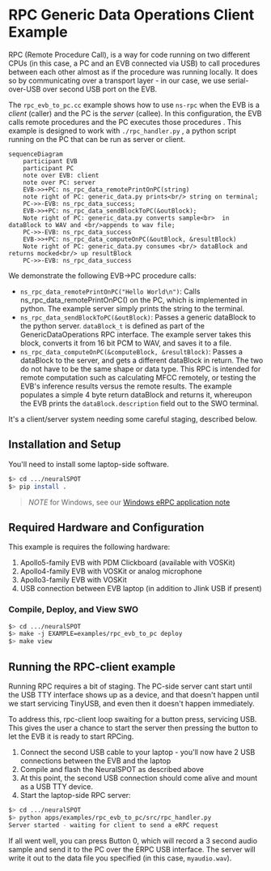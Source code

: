 # RPC Generic Data Operations Client Example
RPC (Remote Procedure Call), is a way for code running on two different CPUs (in this case, a PC and an EVB connected via USB) to call procedures between each other almost as if the procedure was running locally. It does so by communicating over a transport layer - in our case, we use serial-over-USB over second USB port on the EVB.

The `rpc_evb_to_pc.cc` example shows how to use `ns-rpc` when the EVB is a *client* (caller) and the PC is the *server* (callee). In this configuration, the EVB calls remote procedures and the PC executes those procedures . This example is designed to work with `./rpc_handler.py` \, a python script running on the PC that can be run as server or client.

```mermaid
sequenceDiagram
    participant EVB
    participant PC
    note over EVB: client
    note over PC: server
    EVB->>+PC: ns_rpc_data_remotePrintOnPC(string)
    note right of PC: generic_data.py prints<br/> string on terminal;
    PC->>-EVB: ns_rpc_data_success;
    EVB->>+PC: ns_rpc_data_sendBlockToPC(&outBlock);
    Note right of PC: generic_data.py converts sample<br>  in dataBlock to WAV and <br/>appends to wav file;
    PC->>-EVB: ns_rpc_data_success
    EVB->>+PC: ns_rpc_data_computeOnPC(&outBlock, &resultBlock)
    Note right of PC: generic_data.py consumes <br/> dataBlock and returns mocked<br/> up resultBlock
    PC->>-EVB: ns_rpc_data_success
```

We demonstrate the following EVB->PC procedure calls:

- `ns_rpc_data_remotePrintOnPC("Hello World\n")`: Calls ns_rpc_data_remotePrintOnPC() on the PC, which is implemented in python. The example server simply prints the string to the terminal.
- `ns_rpc_data_sendBlockToPC(&outBlock)`: Passes a generic dataBlock to the python server. `dataBlock_t` is defined as part of the GenericDataOperations RPC interface. The example server takes this block, converts it from 16 bit PCM to WAV, and saves it to a file.
- `ns_rpc_data_computeOnPC(&computeBlock, &resultBlock)`: Passes a dataBlock to the server, and gets a different dataBlock in return. The two do not have to be the same shape or data type. This RPC is intended for remote computation such as calculating MFCC remotely, or testing the EVB's inference results versus the remote results. The example populates a simple 4 byte return dataBlock and returns it, whereupon the EVB prints the `dataBlock.description` field out to the SWO terminal.

It's a client/server system needing some careful staging, described below.

## Installation and Setup
You'll need to install some laptop-side software.
```bash
$> cd .../neuralSPOT
$> pip install .
```
> *NOTE* for Windows, see our [Windows eRPC application note](../../docs/Application-Note-neuralSPOT-and-Windows.md)

## Required Hardware and Configuration
This example is requires the following hardware:
1. Apollo5-family EVB with PDM Clickboard (available with VOSKit)
2. Apollo4-family EVB with VOSKit or analog microphone
3. Apollo3-family EVB with VOSKit
4. USB connection between EVB laptop (in addition to Jlink USB if present)

### Compile, Deploy, and View SWO
```bash
$> cd .../neuralSPOT
$> make -j EXAMPLE=examples/rpc_evb_to_pc deploy
$> make view
```

## Running the RPC-client example
Running RPC requires a bit of staging. The PC-side server cant start until the USB TTY interface
shows up as a device, and that doesn't happen until we start servicing TinyUSB, and even then it doesn't happen immediately.

To address this, rpc-client loop swaiting for a button press, servicing USB. This gives the user a chance to start the server then pressing the button to let the EVB it is ready to start RPCing.

1. Connect the second USB cable to your laptop - you'll now have 2 USB connections between the EVB and the laptop
2. Compile and flash the NeuralSPOT as described above
3. At this point, the second USB connection should come alive and mount as a USB TTY device. 
4. Start the laptop-side RPC server:
```bash
$> cd .../neuralSPOT
$> python apps/examples/rpc_evb_to_pc/src/rpc_handler.py
Server started - waiting for client to send a eRPC request
```
If all went well, you can press Button 0, which will record a 3 second audio sample and send it to the PC over the ERPC USB interface. The server will write it out to the data file you specified (in this case, `myaudio.wav`).
